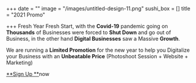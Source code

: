 +++
date = ""
image = "/images/untitled-design-11.png"
sushi_box = []
title = "2021 Promo"

+++
Fresh Year Fresh Start, with the **Covid-19** pandemic going on **Thousands** of Businesses were forced to **Shut Down** and go out of Business, in the other hand **Digital Businesses** saw a Massive **Growth**.  
  
We are running a **Limited Promotion** for the new year to help you Digitalize your Business with an **Unbeatable Price** (Photoshoot Session + Website + Marketing)

 [**Sign Up **]()now